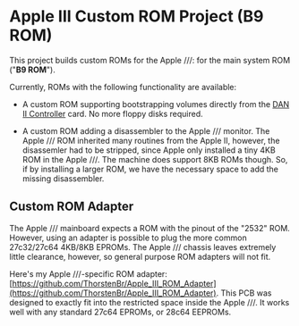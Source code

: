 # Apple III Custom ROM Project (B9 ROM)
This project builds custom ROMs for the Apple ///: for the main system ROM ("**B9 ROM**").

Currently, ROMs with the following functionality are available:

  * A custom ROM supporting bootstrapping volumes directly from the [DAN II Controller](https://github.com/ThorstenBr/Apple2Card) card. No more floppy disks required.

  * A custom ROM adding a disassembler to the Apple /// monitor. The Apple /// ROM inherited many routines from the Apple II, however, the disassemler had to be stripped, since Apple only installed a tiny 4KB ROM in the Apple ///. The machine does support 8KB ROMs though. So, if by installing a larger ROM, we have the necessary space to add the missing disassembler.

## Custom ROM Adapter
The Apple /// mainboard expects a ROM with the pinout of the "2532" ROM. However, using an adapter is possible to plug the more common 27c32/27c64 4KB/8KB EPROMs. The Apple /// chassis leaves extremely little clearance, however, so general purpose ROM adapters will not fit.

Here's my Apple ///-specific ROM adapter: [https://github.com/ThorstenBr/Apple_III_ROM_Adapter](https://github.com/ThorstenBr/Apple_III_ROM_Adapter). This PCB was designed to exactly fit into the restricted space inside the Apple ///. It works well with any standard 27c64 EPROMs, or 28c64 EEPROMs.

